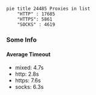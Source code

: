 
```mermaid
pie title 24485 Proxies in list
    "HTTP" : 17685
    "HTTPS": 5861
    "SOCKS" : 4619
```

### Some Info
#### Average Timeout

- mixed: 4.7s
- http: 2.8s
- https: 7.6s
- socks: 6.3s